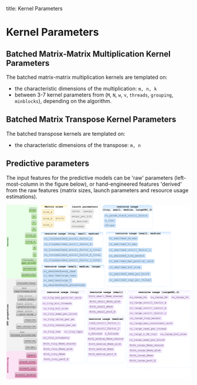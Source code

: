 title: Kernel Parameters

# Kernel Parameters

## Batched Matrix-Matrix Multiplication Kernel Parameters

The batched matrix-matrix multiplication kernels are templated on:

* the characteristic dimensions of the multiplication: `m, n, k`
* between 3-7 kernel parameters from (`M`, `N`, `w`, `v`, `threads`, `grouping`, `minblocks`), depending on the algorithm.

## Batched Matrix Transpose Kernel Parameters

The batched transpose kernels are templated on:

* the characteristic dimensions of the transpose: `m, n`

## Predictive parameters

The input features for the predictive models can be 'raw' parameters (left-most-column in the figure below), or hand-engineered features 'derived' from the raw features (matrix sizes, launch parameters and resource usage estimations).

![libsmm_acc_predictive_modeling_features](../../../../../media/images/libsmm_acc_predictive_modeling_features.png)
